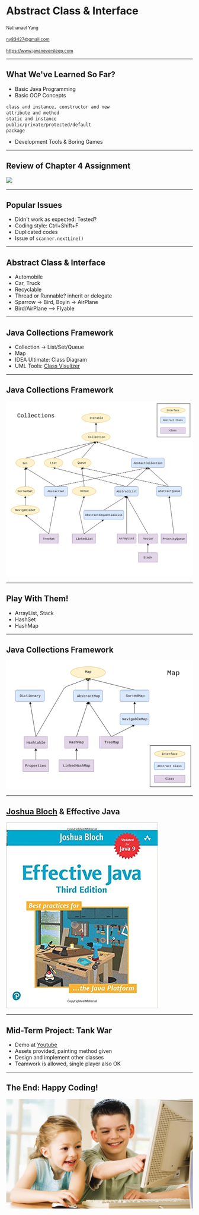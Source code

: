 # Abstract Class & Interface

<small>Nathanael Yang</small>

<small>ny83427@gmail.com</small>

<small>https://www.javaneversleep.com</small>

---

## What We've Learned So Far?
* Basic Java Programming
* Basic OOP Concepts
```
class and instance, constructor and new
attribute and method
static and instance
public/private/protected/default
package
```
* Development Tools & Boring Games

---

## Review of Chapter 4 Assignment
![](https://github.com/ny83427/java-tutorial/raw/solution/chapter4/images/screenshot.png)<!-- .element width="80%" height="80%" -->

---

## Popular Issues
* Didn't work as expected: Tested?
* Coding style: Ctrl+Shift+F
* Duplicated codes
* Issue of `scanner.nextLine()`

---

## Abstract Class & Interface
* Automobile
* Car, Truck
* Recyclable
* Thread or Runnable? inherit or delegate
* Sparrow -> Bird, Boyin -> AirPlane
* Bird/AirPlane --> Flyable

---

## Java Collections Framework
* Collection -> List/Set/Queue
* Map
* IDEA Ultimate: Class Diagram
* UML Tools: [Class Visulizer](http://www.class-visualizer.net/download.html)

---

## Java Collections Framework
![](Java.util.Collection_hierarchy.svg)<!-- .element width="80%" height="80%" -->

---

## Play With Them!
* ArrayList, Stack
* HashSet
* HashMap

---

## Java Collections Framework
![](Java.util.Map_hierarchy.svg)<!-- .element width="80%" height="80%" -->

---

## [Joshua Bloch](https://en.wikipedia.org/wiki/Joshua_Bloch) & Effective Java
[![Effective Java: 3rd Edition](effective-java-3rd.jpg)](https://amzn.to/2AVnHTu)

---

## Mid-Term Project: Tank War
* Demo at [Youtube](https://www.youtube.com/watch?v=KzLuaX50pgs)
* Assets provided, painting method given
* Design and implement other classes
* Teamwork is allowed, single player also OK

---

## The End: Happy Coding!
![](../chapter2/happy-coding.jpg)<!-- .element width="80%" height="65%" -->

